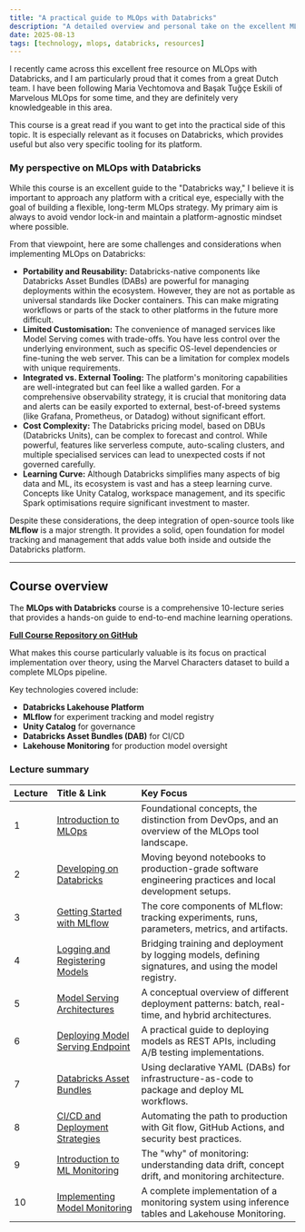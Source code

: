 ```yaml
---
title: "A practical guide to MLOps with Databricks"
description: "A detailed overview and personal take on the excellent MLOps with Databricks course series by Marvelous MLOps."
date: 2025-08-13
tags: [technology, mlops, databricks, resources]
---
```


I recently came across this excellent free resource on MLOps with Databricks, and I am particularly proud that it comes from a great Dutch team. I have been following Maria Vechtomova and Başak Tuğçe Eskili of Marvelous MLOps for some time, and they are definitely very knowledgeable in this area.

This course is a great read if you want to get into the practical side of this topic. It is especially relevant as it focuses on Databricks, which provides useful but also very specific tooling for its platform.

### My perspective on MLOps with Databricks

While this course is an excellent guide to the "Databricks way," I believe it is important to approach any platform with a critical eye, especially with the goal of building a flexible, long-term MLOps strategy. My primary aim is always to avoid vendor lock-in and maintain a platform-agnostic mindset where possible.

From that viewpoint, here are some challenges and considerations when implementing MLOps on Databricks:

*   **Portability and Reusability:** Databricks-native components like Databricks Asset Bundles (DABs) are powerful for managing deployments within the ecosystem. However, they are not as portable as universal standards like Docker containers. This can make migrating workflows or parts of the stack to other platforms in the future more difficult.
*   **Limited Customisation:** The convenience of managed services like Model Serving comes with trade-offs. You have less control over the underlying environment, such as specific OS-level dependencies or fine-tuning the web server. This can be a limitation for complex models with unique requirements.
*   **Integrated vs. External Tooling:** The platform's monitoring capabilities are well-integrated but can feel like a walled garden. For a comprehensive observability strategy, it is crucial that monitoring data and alerts can be easily exported to external, best-of-breed systems (like Grafana, Prometheus, or Datadog) without significant effort.
*   **Cost Complexity:** The Databricks pricing model, based on DBUs (Databricks Units), can be complex to forecast and control. While powerful, features like serverless compute, auto-scaling clusters, and multiple specialised services can lead to unexpected costs if not governed carefully.
*   **Learning Curve:** Although Databricks simplifies many aspects of big data and ML, its ecosystem is vast and has a steep learning curve. Concepts like Unity Catalog, workspace management, and its specific Spark optimisations require significant investment to master.

Despite these considerations, the deep integration of open-source tools like **MLflow** is a major strength. It provides a solid, open foundation for model tracking and management that adds value both inside and outside the Databricks platform.

---

## Course overview

The **MLOps with Databricks** course is a comprehensive 10-lecture series that provides a hands-on guide to end-to-end machine learning operations.

[**Full Course Repository on GitHub**](https://github.com/marvelousmlops/marvel-characters)

What makes this course particularly valuable is its focus on practical implementation over theory, using the Marvel Characters dataset to build a complete MLOps pipeline.

Key technologies covered include:
- **Databricks Lakehouse Platform**
- **MLflow** for experiment tracking and model registry
- **Unity Catalog** for governance
- **Databricks Asset Bundles (DAB)** for CI/CD
- **Lakehouse Monitoring** for production model oversight

### Lecture summary

| Lecture | Title & Link                                                                                             | Key Focus                                                                                               |
| :------ | :------------------------------------------------------------------------------------------------------- | :------------------------------------------------------------------------------------------------------ |
| 1       | [Introduction to MLOps](https://marvelousmlops.substack.com/p/introduction-to-mlops)                     | Foundational concepts, the distinction from DevOps, and an overview of the MLOps tool landscape.        |
| 2       | [Developing on Databricks](https://marvelousmlops.substack.com/p/developing-on-databricks)                 | Moving beyond notebooks to production-grade software engineering practices and local development setups.  |
| 3       | [Getting Started with MLflow](https://marvelousmlops.substack.com/p/getting-started-with-mlflow)           | The core components of MLflow: tracking experiments, runs, parameters, metrics, and artifacts.          |
| 4       | [Logging and Registering Models](https://marvelousmlops.substack.com/p/logging-and-registering-models-with) | Bridging training and deployment by logging models, defining signatures, and using the model registry.  |
| 5       | [Model Serving Architectures](https://marvelousmlops.substack.com/p/model-serving-architectures)          | A conceptual overview of different deployment patterns: batch, real-time, and hybrid architectures.     |
| 6       | [Deploying Model Serving Endpoint](https://marvelousmlops.substack.com/p/lecture-6-deploying-model-serving) | A practical guide to deploying models as REST APIs, including A/B testing implementations.             |
| 7       | [Databricks Asset Bundles](https://marvelousmlops.substack.com/p/lecture-7-databricks-asset-bundles)       | Using declarative YAML (DABs) for infrastructure-as-code to package and deploy ML workflows.          |
| 8       | [CI/CD and Deployment Strategies](https://marvelousmlops.substack.com/p/cicd-and-deployment-strategies)    | Automating the path to production with Git flow, GitHub Actions, and security best practices.         |
| 9       | [Introduction to ML Monitoring](https://marvelousmlops.substack.com/p/introduction-to-ml-monitoring)       | The "why" of monitoring: understanding data drift, concept drift, and monitoring architecture.        |
| 10      | [Implementing Model Monitoring](https://marvelousmlops.substack.com/p/lecture-10-implementing-model-monitoring) | A complete implementation of a monitoring system using inference tables and Lakehouse Monitoring.       |
